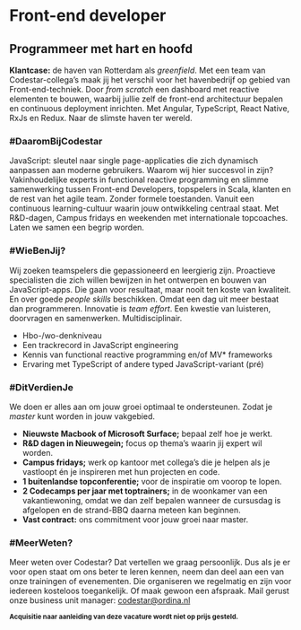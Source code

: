 # Front-end developer

## Programmeer met hart en hoofd 
  
   
**Klantcase:** de haven van Rotterdam als *greenfield*. Met een team van Codestar-collega’s 
maak jij het verschil voor het havenbedrijf op gebied van Front-end-techniek. 
Door *from scratch* een dashboard met reactive elementen te bouwen, waarbij jullie zelf de 
front-end architectuur bepalen en continuous deployment inrichten. Met Angular, TypeScript, 
React Native, RxJs en Redux. Naar de slimste haven ter wereld.

### #DaaromBijCodestar 

JavaScript: sleutel naar single page-applicaties die zich dynamisch aanpassen aan moderne gebruikers. Waarom wij hier succesvol in zijn? Vakinhoudelijke experts in functional reactive programming en slimme samenwerking tussen Front-end Developers, topspelers in Scala, klanten en de rest van het agile team. Zonder formele toestanden. Vanuit een continuous learning-cultuur waarin jouw ontwikkeling centraal staat. Met R&D-dagen, Campus fridays en weekenden met internationale topcoaches. Laten we samen een begrip worden. 


### #WieBenJij? 

Wij zoeken teamspelers die gepassioneerd en leergierig zijn. 
Proactieve specialisten die zich willen bewijzen in het ontwerpen en 
bouwen van JavaScript-apps. Die gaan voor resultaat, maar nooit ten koste van kwaliteit. 
En over goede *people skills* beschikken. Omdat een dag uit meer bestaat dan programmeren. 
Innovatie is *team effort*. Een kwestie van luisteren, doorvragen en samenwerken. 
Multidisciplinair. 

* Hbo-/wo-denkniveau 
* Een trackrecord in JavaScript engineering  
* Kennis van functional reactive programming en/of MV* frameworks 
* Ervaring met TypeScript of andere typed JavaScript-variant (pré) 


### #DitVerdienJe 

We doen er alles aan om jouw groei optimaal te ondersteunen. Zodat je *master* 
kunt worden in jouw vakgebied. 

* **Nieuwste Macbook of Microsoft Surface;** bepaal zelf hoe je werkt. 
* **R&D dagen in Nieuwegein;** focus op thema’s waarin jij expert wil worden. 
* **Campus fridays;** werk op kantoor met collega’s die je helpen als je vastloopt én je inspireren met hun projecten en code. 
* **1 buitenlandse topconferentie;** voor de inspiratie om voorop te lopen. 
* **2 Codecamps per jaar met toptrainers;** in de woonkamer van een vakantiewoning, omdat we dan zelf bepalen wanneer de cursusdag is afgelopen en de strand-BBQ daarna meteen kan beginnen. 
* **Vast contract:** ons commitment voor jouw groei naar master. 

 
### #MeerWeten? 

Meer weten over Codestar? Dat vertellen we graag persoonlijk. Dus als je er voor open staat 
om ons beter te leren kennen, neem dan deel aan een van onze trainingen of evenementen. Die 
organiseren we regelmatig en zijn voor iedereen kosteloos toegankelijk. Of maak gewoon een 
afspraak. Mail gerust onze business unit manager: [codestar@ordina.nl](mailto:codestar@ordina.nl)

<small>**Acquisitie naar aanleiding van deze vacature wordt niet op prijs gesteld.**</small>